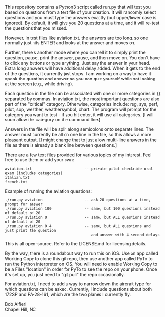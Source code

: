This repository contains a Python3 script called run.py that will test you based on questions from a text file of your creation. It will randomly select questions and you must type the answers exactly (but upper/lower case is ignored). By default, it will give you 20 questions at a time, and it will re-test the questions that you missed. 

However, in test files like aviation.txt, the answers are too long, so one normally just hits ENTER and looks at the answer and moves on.

Further, there's another mode where you can tell it to simply print the question, pause, print the answer, pause, and then move on.  You don't have to click any buttons or type anything. Just say the answer in your head. Extra long answers will have additional delay added.  When it gets to the end of the questions, it currently just stops.  I am working on a way to have it speak the question and answer so you can quiz yourself while not looking at the screen (e.g., while driving). 

Each question in the file can be associated with one or more categories in {} separated by commas. In aviation.txt, the most important questions are also part of the "critical" category. Otherwise, categories include: reg, sys, perf, pilot, sop, weather, weathersymbol, chart. The program will prompt for the category you want to test - if you hit enter, it will use all categories. [I will soon allow the category on the command line.]

Answers in the file will be split along semicolons onto separate lines. The answer must currently be all on one line in the file, so this allows a more pleasant output. [I might change that to just allow multi-line answers in the file as there is already a blank line between questions.]

There are a few text files provided for various topics of my interest. Feel free to use them or add your own:

    aviation.txt                        -- private pilot checkride oral exam (includes categories)
    italian.txt
    french.txt

Example of running the aviation questions:

    ./run.py aviation                   -- ask 20 questions at a time, prompt for answer
    ./run.py aviation 100               -- same, but 100 questions instead of default of 20
    ./run.py aviation 0                 -- same, but ALL questions instead of default of 20
    ./run.py aviation 0 4               -- same, but ALL questions and just print the question 
                                           and answer with 4-second delays

This is all open-source. Refer to the LICENSE.md for licensing details.  

By the way, there is a roundabout way to run this on iOS. Use an app called Working Copy to clone this git repo, then use another app called PyTo to run the Python interpreter on iOS. You will need to enable Working Copy to be a Files "location" in order for PyTo to see the repo on your phone.  Once it's set up, you just need to "git pull" the repo occasionally. 

For aviation.txt, I need to add a way to narrow down the aircraft type for which questions can be asked. Currently, I include questions about both 172SP and PA-28-161, which are the two planes I currently fly.

Bob Alfieri<br>
Chapel Hill, NC
